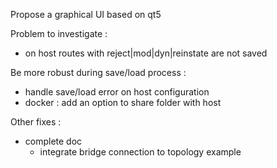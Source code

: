 
Propose a graphical UI based on qt5

Problem to investigate :
  - on host routes with reject|mod|dyn|reinstate are not saved

Be more robust during save/load process :
  - handle save/load error on host configuration
  - docker : add an option to share folder with host

Other fixes :
  - complete doc
     - integrate bridge connection to topology example

